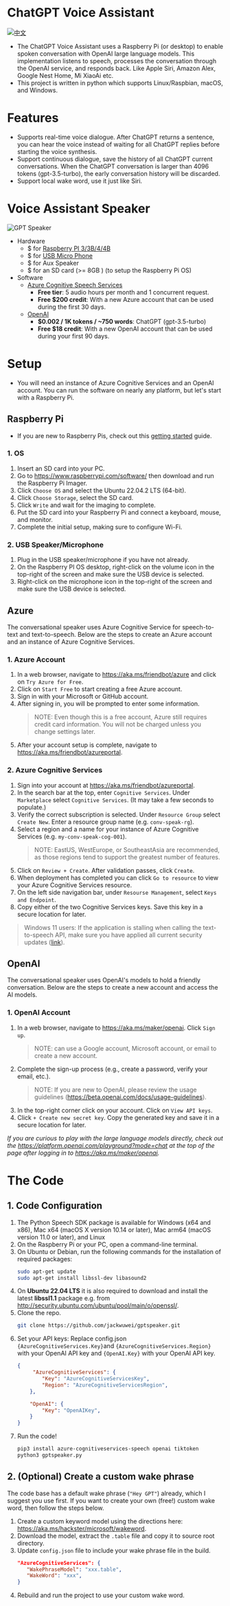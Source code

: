 # ChatGPT Voice Assistant
[![中文](https://img.shields.io/badge/lang-cn-yellow.svg)](https://github.com/jackwuwei/gptspeaker/blob/main/README_zh-CN.md)
* The ChatGPT Voice Assistant uses a Raspberry Pi (or desktop) to enable spoken conversation with OpenAI large language models. This implementation listens to speech, processes the conversation through the OpenAI service, and responds back. Like Apple Siri, Amazon Alex, Google Nest Home, Mi XiaoAi etc.
* This project is written in python which supports Linux/Raspbian, macOS, and Windows.
# Features
* Supports real-time voice dialogue. After ChatGPT returns a sentence, you can hear the voice instead of waiting for all ChatGPT replies before starting the voice synthesis.
* Support continuous dialogue, save the history of all ChatGPT current conversations. When the ChatGPT conversation is larger than 4096 tokens (gpt-3.5-turbo), the early conversation history will be discarded.
* Support local wake word, use it just like Siri.
# Voice Assistant Speaker
![GPT Speaker](/image/IMG_2668.jpg "GPTSpeaker")
* Hardware
   - $ for [Raspberry PI 3/3B/4/4B](https://www.raspberrypi.com/products/)
   - $ for [USB Micro Phone](https://item.taobao.com/item.htm?spm=a230r.1.14.23.315b64e0hmblId&id=668895270969&ns=1&abbucket=1#detail)
   - $ for Aux Speaker
   - $ for an SD card (>= 8GB ) (to setup the Raspberry Pi OS)
* Software
  - [Azure Cognitive Speech Services](https://aka.ms/friendbot/azurecog)
    - **Free tier**: 5 audio hours per month and 1 concurrent request. 
    - **Free $200 credit**: With a new Azure account that can be used during the first 30 days.
  - [OpenAI](https://aka.ms/maker/openai/pricing)
    - **$0.002 / 1K tokens / ~750 words**: ChatGPT (gpt-3.5-turbo)
    - **Free $18 credit**: With a new OpenAI account that can be used during your first 90 days.
# Setup
* You will need an instance of Azure Cognitive Services and an OpenAI account. You can run the software on nearly any platform, but let's start with a Raspberry Pi.
## Raspberry Pi
* If you are new to Raspberry Pis, check out this [getting started](https://www.raspberrypi.com/documentation/computers/getting-started.html) guide.
### 1. OS
1. Insert an SD card into your PC.
1. Go to https://www.raspberrypi.com/software/ then download and run the Raspberry Pi Imager. 
1. Click `Choose OS` and select the Ubuntu 22.04.2 LTS (64-bit).
1. Click `Choose Storage`, select the SD card.
1. Click `Write` and wait for the imaging to complete.
1. Put the SD card into your Raspberry Pi and connect a keyboard, mouse, and monitor.
1. Complete the initial setup, making sure to configure Wi-Fi.
### 2. USB Speaker/Microphone
1. Plug in the USB speaker/microphone if you have not already.
1. On the Raspberry PI OS desktop, right-click on the volume icon in the top-right of the screen and make sure the USB device is selected.
1. Right-click on the microphone icon in the top-right of the screen and make sure the USB device is selected.
## Azure
The conversational speaker uses Azure Cognitive Service for speech-to-text and text-to-speech. Below are the steps to create an Azure account and an instance of Azure Cognitive Services.
### 1. Azure Account
  1. In a web browser, navigate to https://aka.ms/friendbot/azure and click on `Try Azure for Free`.
  1. Click on `Start Free` to start creating a free Azure account.
  1. Sign in with your Microsoft or GitHub account.
  1. After signing in, you will be prompted to enter some information.
        > NOTE: Even though this is a free account, Azure still requires credit card information. You will not be charged unless you change settings later.
  1. After your account setup is complete, navigate to https://aka.ms/friendbot/azureportal.

### 2. Azure Cognitive Services
  1. Sign into your account at https://aka.ms/friendbot/azureportal.
  1. In the search bar at the top, enter `Cognitive Services`. Under `Marketplace` select `Cognitive Services`. (It may take a few seconds to populate.)
  1. Verify the correct subscription is selected. Under `Resource Group` select `Create New`. Enter a resource group name (e.g. `conv-speak-rg`).
  1. Select a region and a name for your instance of Azure Cognitive Services (e.g. `my-conv-speak-cog-001`). 
        > NOTE: EastUS, WestEurope, or SoutheastAsia are recommended, as those regions tend to support the greatest number of features.  
  1. Click on `Review + Create`. After validation passes, click `Create`.
  1. When deployment has completed you can click `Go to resource` to view your Azure Cognitive Services resource.
  1. On the left side navigation bar, under `Resourse Management`, select `Keys and Endpoint`.
  1. Copy either of the two Cognitive Services keys. Save this key in a secure location for later.

  > Windows 11 users: If the application is stalling when calling the text-to-speech API, make sure you have applied all current security updates ([link](https://learn.microsoft.com/en-us/windows/release-health/resolved-issues-windows-11-22h2#2924msgdesc)).

## OpenAI
The conversational speaker uses OpenAI's models to hold a friendly conversation. Below are the steps to create a new account and access the AI models.
### 1. OpenAI Account
  1. In a web browser, navigate to https://aka.ms/maker/openai. Click `Sign up`.
        > NOTE: can use a Google account, Microsoft account, or email to create a new account.
  1. Complete the sign-up process (e.g., create a password, verify your email, etc.).
        > NOTE: If you are new to OpenAI, please review the usage guidelines (https://beta.openai.com/docs/usage-guidelines).
  1. In the top-right corner click on your account. Click on `View API keys`.
  1. Click `+ Create new secret key`. Copy the generated key and save it in a secure location for later.

  _If you are curious to play with the large language models directly, check out the https://platform.openai.com/playground?mode=chat at the top of the page after logging in to https://aka.ms/maker/openai._

# The Code
## 1. Code Configuration
1. The Python Speech SDK package is available for Windows (x64 and x86), Mac x64 (macOS X version 10.14 or later), Mac arm64 (macOS version 11.0 or later), and Linux
1. On the Raspberry Pi or your PC, open a command-line terminal.
1. On Ubuntu or Debian, run the following commands for the installation of required packages:
    ```sh
    sudo apt-get update
    sudo apt-get install libssl-dev libasound2
    ```
1. On **Ubuntu 22.04 LTS** it is also required to download and install the latest **libssl1.1** package e.g. from http://security.ubuntu.com/ubuntu/pool/main/o/openssl/.
1. Clone the repo.
   ```bash
   git clone https://github.com/jackwuwei/gptspeaker.git
   ```
1. Set your API keys: Replace config.json `{AzureCognitiveServices.Key}`and `{AzureCognitiveServices.Region}` with your OpenAI API key and `{OpenAI.Key}` with your OpenAI API key.
    ```json
    {
         "AzureCognitiveServices": {
            "Key": "AzureCognitiveServicesKey", 
            "Region": "AzureCognitiveServicesRegion",
        },

        "OpenAI": {
            "Key": "OpenAIKey", 
        }
    }
    ```
1. Run the code!
   ```bash
   pip3 install azure-cognitiveservices-speech openai tiktoken
   python3 gptspeaker.py
   ```
## 2. (Optional) Create a custom wake phrase
The code base has a default wake phrase (`"Hey GPT"`) already, which I suggest you use first. If you want to create your own (free!) custom wake word, then follow the steps below.
  1. Create a custom keyword model using the directions here: https://aka.ms/hackster/microsoft/wakeword. 
  1. Download the model, extract the `.table` file and copy it to source root directory.
  1. Update `config.json` file to include your wake phrase file in the build.
     ```json
     "AzureCognitiveServices": {
        "WakePhraseModel": "xxx.table",
        "WakeWord": "xxx",
     }
     ```
  1. Rebuild and run the project to use your custom wake word.
